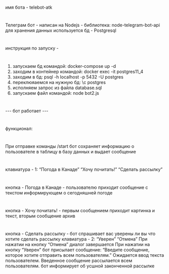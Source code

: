 имя бота - telebot-atk
#
Телеграм бот -  написан на Nodejs - библиотекa: node-telegram-bot-api
для хранения данных используется бд - Postgresql
#
инструкция по запуску - 
#
1) запускаем бд командой: docker-compose up -d
2) заходим в контейнер командой: docker exec -it postgres11_4
3) заходим в бд: psql -h localhost -p 5432 -U postgres
4) переклюяаемся на нужную бд: \c postgres
5) исполняем запрос из файла database.sql
6) запускаем файл командой: node bot2.js
#
--- бот работает ---
#
#
функционал:
#
При отправке команды /start бот сохраняет информацию о пользователе в таблицу в базу данных и
выдает сообщение
#
клавиатура - 1:
“Погода в Канаде”
“Хочу почитать!”
“Сделать рассылку”
#
кнопка - Погода в Канаде - пользователю приходит сообщение с текстом информирующем о сегодняшней погоде
#
кнопка - Хочу почитать! - первым сообщением приходит картинка и текст, вторым сообщение архив
#
кнопка - Сделать рассылку - бот спрашивает вас уверены ли вы что хотите сделать рассылку
клавиатура - 2:
“Уверен”
“Отмена”
При нажатии на кнопку “Отмена” диалог завершается
При нажатии на кнопку “Уверен” бот присылает сообщение:
“Введите сообщение, которое хотите отправить всем пользователям.”
Ожидается ввод текста пользователем.
Введенное сообщение рассылается всем пользователям.
бот информирует об усшной законченной рассылке
